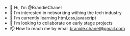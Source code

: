 - 👋 Hi, I’m @BrandieChanel
- 👀 I’m interested in networking withing the tech industry
- 🌱 I’m currently learning html,css,javascript
- 💞️ I’m looking to collaborate on early stage projects
- 📫 How to reach me by email branide.chanel@gmail.com

<!---
BrandieChanel/BrandieChanel is a ✨ special ✨ repository because its `README.md` (this file) appears on your GitHub profile.
You can click the Preview link to take a look at your changes.
--->
